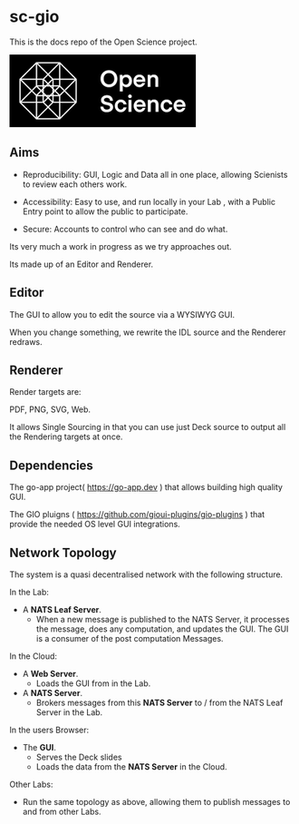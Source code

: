 # sc-gio

This is the docs repo of the Open Science project.

![](logo.png)

## Aims

- Reproducibility: GUI, Logic and Data all in one place, allowing Scienists to review each others work.

- Accessibility: Easy to use, and run locally in your Lab , with a Public Entry point to allow the public to participate.

- Secure: Accounts to control who can see and do what.

Its very much a work in progress as we try approaches out.

Its made up of an Editor and Renderer.

## Editor

The GUI to allow you to edit the source via a WYSIWYG GUI.

When you change something, we rewrite the IDL source and the Renderer redraws.

## Renderer

Render targets are:

PDF, PNG, SVG, Web.

It allows Single Sourcing in that you can use just Deck source to output all the Rendering targets at once.

## Dependencies

The go-app  project( https://go-app.dev ) that allows building high quality GUI.

The GIO pluigns ( https://github.com/gioui-plugins/gio-plugins ) that provide the needed OS level GUI integrations.

## Network Topology

The system is a quasi decentralised network with the following structure.

In the Lab:

- A **NATS Leaf Server**.
  - When a new message is published to the NATS Server, it processes the message, does any computation, and updates the GUI. The GUI is a consumer of the post computation Messages.

In the Cloud:

- A **Web Server**.
  - Loads the GUI from in the Lab. 
- A **NATS Server**.
  - Brokers messages from this **NATS Server** to / from the NATS Leaf Server in the Lab.

In the users Browser:

- The **GUI**.
  - Serves the Deck slides 
  - Loads the data from the **NATS Server** in the Cloud.

Other Labs:
- Run the same topology as above, allowing them to publish messages to and from other Labs.


